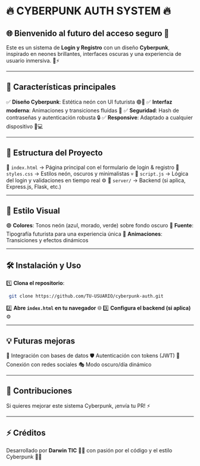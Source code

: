 # 🔥 CYBERPUNK AUTH SYSTEM 🔥

## 🌐 Bienvenido al futuro del acceso seguro 🚀

Este es un sistema de **Login y Registro** con un diseño **Cyberpunk**, inspirado en neones brillantes, interfaces oscuras y una experiencia de usuario inmersiva. 💾⚡

---

## 🚀 Características principales
✅ **Diseño Cyberpunk**: Estética neón con UI futurista 🟣💜
✅ **Interfaz moderna**: Animaciones y transiciones fluidas 🌊
✅ **Seguridad**: Hash de contraseñas y autenticación robusta 🔒
✅ **Responsive**: Adaptado a cualquier dispositivo 📱💻

---

## 📂 Estructura del Proyecto
📁 `index.html` → Página principal con el formulario de login & registro
📁 `styles.css` → Estilos neón, oscuros y minimalistas 💀
📁 `script.js` → Lógica del login y validaciones en tiempo real ⚙️
📁 `server/` → Backend (si aplica, Express.js, Flask, etc.)

---

## 🎨 Estilo Visual
🟣 **Colores**: Tonos neón (azul, morado, verde) sobre fondo oscuro
💾 **Fuente**: Tipografía futurista para una experiencia única
🔮 **Animaciones**: Transiciones y efectos dinámicos

---

## 🛠 Instalación y Uso
1️⃣ **Clona el repositorio**:
```bash
 git clone https://github.com/TU-USUARIO/cyberpunk-auth.git
```
2️⃣ **Abre `index.html` en tu navegador** 🌐
3️⃣ **Configura el backend (si aplica)** ⚙️

---

## 💡 Futuras mejoras
🚀 Integración con bases de datos
🛡️ Autenticación con tokens (JWT)
🔗 Conexión con redes sociales
🎭 Modo oscuro/día dinámico

---

## 🤖 Contribuciones
Si quieres mejorar este sistema Cyberpunk, ¡envía tu PR! ⚡

---

## ⚡ Créditos
Desarrollado por **Darwin TIC** 👨‍💻 con pasión por el código y el estilo Cyberpunk 💜🔥

